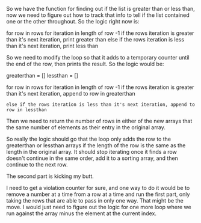 So we have the function for finding out if the list is greater than or less than, now we need to figure out how to track that info to tell if the list contained one or the other throughout. So the logic right now is:

for row in rows
    for iteration in length of row -1
        if the rows iteration is greater than it's next iteration, print greater than
    else if the rows iteration is less than it's next iteration, print less than


So we need to modify the loop so that it adds to a temporary counter until the end of the row, then prints the result. So the logic would be:

greaterthan = []
lessthan = []

for row in rows
    for iteration in length of row -1
        if the rows iteration is greater than it's next iteration, append to row in greaterthan

    else if the rows iteration is less than it's next iteration, append to row in lessthan

Then we need to return the number of rows in either of the new arrays that the same number of elements as their entry in the original array. 

So really the logic should go that the loop only adds the row to the greaterthan or lessthan arrays if the length of the row is the same as the length in the original array. It should stop iterating once it finds a row doesn't continue in the same order, add it to a sorting array, and then continue to the next row.


The second part is kicking my butt.

I need to get a violation counter for sure, and one way to do it would be to remove a number at a time from a row at a time and run the first part, only taking the rows that are able to pass in only one way. That might be the move. I would just need to figure out the logic for one more loop where we run against the array minus the element at the current index.